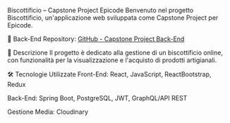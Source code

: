 Biscottificio – Capstone Project Epicode
Benvenuto nel progetto Biscottificio, un'applicazione web sviluppata come Capstone Project per Epicode.

🔗 Back-End Repository: [GitHub - Capstone Project Back-End](https://github.com/Mich3le05/Capstone-Project-Back-End)

📌 Descrizione
Il progetto è dedicato alla gestione di un biscottificio online, con funzionalità per la visualizzazione e l'acquisto di prodotti artigianali.

🛠 Tecnologie Utilizzate
Front-End: React, JavaScript, ReactBootstrap, Redux

Back-End: Spring Boot, PostgreSQL, JWT, GraphQL/API REST

Gestione Media: Cloudinary
